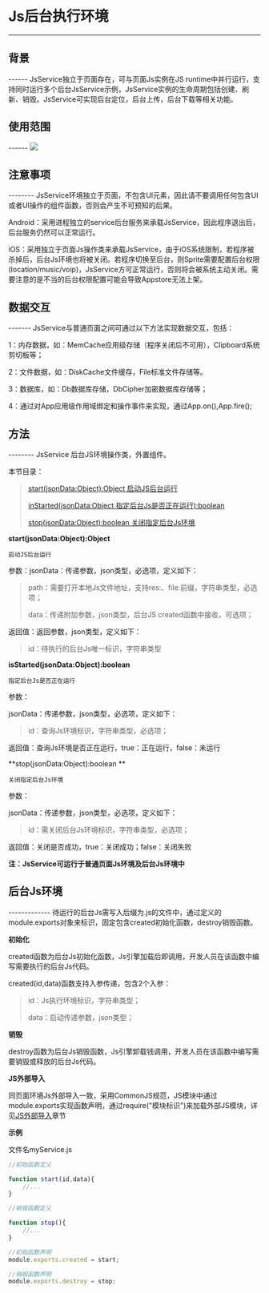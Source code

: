 # Js后台执行环境

---------
<h2 id="cid_0">背景</h2>
------
JsService独立于页面存在，可与页面Js实例在JS runtime中并行运行，支持同时运行多个后台JsService示例，JsService实例的生命周期包括创建、刷新、销毁。JsService可实现后台定位，后台上传，后台下载等相关功能。


<h2 id="cid_1">使用范围</h2>
------

<image src="image/jsservice_1.png"/>



<h2 id="cid_2">注意事项</h2>
--------
JsService环境独立于页面，不包含UI元素，因此请不要调用任何包含UI或者UI操作的组件函数，否则会产生不可预知的后果。

Android：采用进程独立的service后台服务来承载JsService，因此程序退出后，后台服务仍然可以正常运行。

iOS：采用独立于页面Js操作类来承载JsService，由于iOS系统限制，若程序被杀掉后，后台Js环境也将被关闭。若程序切换至后台，则Sprite需要配置后台权限(location/music/voip)，JsService方可正常运行，否则将会被系统主动关闭。需要注意的是不当的后台权限配置可能会导致Appstore无法上架。


<h2 id="cid_3">数据交互</h2>
-------
JsService与普通页面之间可通过以下方法实现数据交互，包括：

1：内存数据，如：MemCache应用级存储（程序关闭后不可用），Clipboard系统剪切板等；

2：文件数据，如：DiskCache文件缓存，File标准文件存储等。

3：数据库，如：Db数据库存储，DbCipher加密数据库存储等；

4：通过对App应用级作用域绑定和操作事件来实现，通过App.on(),App.fire();


<h2 id="cid_4">方法</h2>
--------
JsService 后台JS环境操作类，外置组件。

本节目录：

> [start(jsonData:Object):Object 启动JS后台运行](#ff_1)
> 
> [inStarted(jsonData:Object 指定后台Js是否正在运行):boolean](#ff_2)
> 
> [stop(jsonData:Object):boolean 关闭指定后台Js环境](#ff_3)




<span id="ff_1">**start(jsonData:Object):Object**</span>

<code>启动JS后台运行</code>

参数：jsonData：传递参数，json类型，必选项，定义如下：

> path：需要打开本地Js文件地址，支持res:、file:前缀，字符串类型，必选项；
> 
> data：传递附加参数，json类型，后台JS created函数中接收，可选项；

返回值：返回参数，json类型，定义如下：

> id：待执行的后台Js唯一标识，字符串类型



<span id="ff_2">**isStarted(jsonData:Object):boolean**</span>

<code>指定后台Js是否正在运行</code>

参数：

jsonData：传递参数，json类型，必选项，定义如下：

> id：查询Js环境标识，字符串类型，必选项；

返回值：查询Js环境是否正在运行，true：正在运行，false：未运行


<span id="ff_3">**stop(jsonData:Object):boolean **</span>

<code>关闭指定后台Js环境</code>

参数：

jsonData：传递参数，json类型，必选项，定义如下：

> id：需关闭后台Js环境标识，字符串类型，必选项；

返回值：关闭是否成功，true：关闭成功；false：关闭失败

**注：JsService可运行于普通页面Js环境及后台Js环境中**


<h2 id="cid_5">后台Js环境</h2>
-------------
待运行的后台Js需写入后缀为.js的文件中，通过定义的module.exports对象来标识，固定包含created初始化函数，destroy销毁函数。

**初始化**

created函数为后台Js初始化函数，Js引擎加载后即调用，开发人员在该函数中编写需要执行的后台Js代码。

created(id,data)函数支持入参传递，包含2个入参：

> id：Js执行环境标识，字符串类型；
> 
> data：启动传递参数，json类型；


**销毁**

destroy函数为后台Js销毁函数，Js引擎卸载钱调用，开发人员在该函数中编写需要销毁或释放的后台Js代码。


**JS外部导入**

同页面环境Js外部导入一致，采用CommonJS规范，JS模块中通过module.exports实现函数声明，通过require("模块标识")来加载外部JS模块，详见[JS外部导入](https://gitdocument.exmobi.cn/sprite-api/definejs.html)章节

**示例**

文件名myService.js

```javascript
//初始函数定义

function start(id,data){
	//...
}

//销毁函数定义

function stop(){
	//...
}

//初始函数声明
module.exports.created = start;

//销毁函数声明
module.exports.destroy = stop;
```